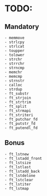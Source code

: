 # TODO:
## Mandatory
	- memmove
	- strlcpy
	- strlcat
	- toupper
	- tolower
	- strchr
	- strrchr
	- strncmp
	- memchr
	- memcmp
	- strnstr
	- calloc
	- strdup
	- ft_substr
	- ft_strjoin
	- ft_strtrim
	- ft_split
	- ft_strmapi
	- ft_striteri
	- ft_putchar_fd
	- ft_putstr_fd
	- ft_putendl_fd
## Bonus
	- ft_lstnew
	- ft_lstadd_front
	- ft_lstsize
	- ft_lstlast
	- ft_lstadd_back
	- ft_lstdelone
	- ft_lstclear
	- ft_lstiter
	- ft_lstmap